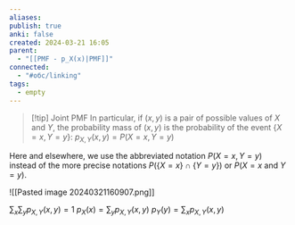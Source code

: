 ```yaml
---
aliases: 
publish: true
anki: false
created: 2024-03-21 16:05
parent:
  - "[[PMF - p_X(x)|PMF]]"
connected:
  - "#обс/linking"
tags:
  - empty
---
```


> [!tip] Joint PMF
In particular, if $(x, y)$ is a pair of possible values of $X$ and $Y$, the probability mass of $(x, y)$ is the probability of the event $\{X = x, Y = y\}$:
$p_{X,Y}(x, y) = P(X = x, Y = y)$

Here and elsewhere, we use the abbreviated notation $P(X = x, Y = y)$ instead of the more precise notations $P(\{X = x\} \cap \{Y = y\})$ or $P(X = x \text{ and } Y = y)$.

![[Pasted image 20240321160907.png]]

$\sum_x \sum_y p_{X,Y}(x, y) = 1$
$p_X(x) = \sum_y p_{X,Y}(x, y)$
$p_Y(y) = \sum_x p_{X,Y}(x, y)$

